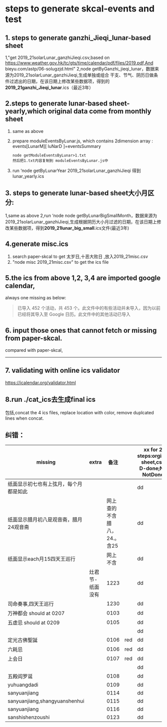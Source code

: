 # steps to generate skcal-events and test

## 1. steps to generate ganzhi_Jieqi_lunar-based sheet

1,"get 2019_21solarLunar_ganzhiJieqi.csv,based on https://www.weather.gov.hk/tc/gts/time/calendar/pdf/files/2019.pdf,And bieyu.com/astp/06-solugzjd.html"
2,node getByGanzhi_jieqi_lunar，数据来源为2019_21solarLunar_ganzhiJieqi,生成单独或组合 干支、节气、阴历日做条件过滤出的日期，在该日期上修改某些数据项，得到的**2019_21ganzhi_Jieqi_lunar**.ics（最近3年）

## 2.steps to generate lunar-based sheet-yearly,which original data come from monthly sheet

 1. same as above

 2. prepare moduleEventsByLunar.js, which contains 2dimension array : events[LunarM\][ luNarD ]=eventsSummary 

    ```shell
    node getModuleEventsByLunar>1.txt
    然后把1.txt内容复制到 moduleEventsByLunar.js中
    ```

    

 3. run ‘node getByLunarYear 2019_21solarLunar_ganzhiJieqi 得到 lunar_yearly.ics

## 3. steps to generate lunar-based sheet大小月区分:
1,same as above
2,run ‘node node getByLunarBigSmallMonth，数据来源为2019_21solarLunar_ganzhiJieqi,生成根据阴历大小月过滤的日期，在该日期上修改某些数据项，得到**2019_21lunar_big_small**.ics文件(最近3年)

## 4.generate misc.ics

1. search paper-skcal to get 太岁日,十恶大败日 ,放入2019_21misc.csv
2. "node misc 2019_21misc.csv" to get the ics file

## 5.the ics from above 1,2, 3,4 are imported google calendar, 

always one missing as below:

>已导入 452 个活动，共 453 个。此文件中的有些活动并未导入，因为以前已经将其导入至 Google 日历。此文件中的其他活动已导入

## 6. input those ones that cannot fetch or missing from paper-skcal.

compared with paper-skcal, 

---

## 7. validating with online ics validator

https://icalendar.org/validator.html

## 8.run ./cat_ics去生成final ics

包括,concat the 4 ics files, replace location with color, remove duplcated lines when concat.

## 纠错：

| missing                                | extra           | 备注                        |      | xx for 2 steps:orginal sheet,csv  D-done;N-NotDone |
| -------------------------------------- | --------------- | --------------------------- | ---- | -------------------------------------------------- |
| 纸面显示初七也有上弦月，每个月都是如此 |                 |                             |      | dd                                                 |
| 纸面显示腊月初八是观音斋，腊月24观音斋 |                 | 网上查的不含腊八，24.。含25 |      | dd                                                 |
| 纸面显示each月15四天王巡行             |                 | 网上不含                    |      | dd                                                 |
|                                        | 灶君节-纸面没有 | 1223                        |      | dd                                                 |
| 司命奏事,四天王巡行                    |                 | 1230                        |      | dd                                                 |
| 万神都会 should at 0207                |                 | 0103                        |      | dd                                                 |
| 五虚忌 should at 0209                  |                 | 0105                        |      | dd                                                 |
|                                        |                 |                             |      | dd                                                 |
| 定光古佛聖誕                           |                 | 0106                        | red  | dd                                                 |
| 六耗忌                                 |                 | 0106                        | red  | dd                                                 |
| 上会日                                 |                 | 0107                        | red  | dd                                                 |
|                                        |                 |                             |      | dd                                                 |
| 五殿阎罗诞                             |                 | 0108                        |      | dd                                                 |
| yuhuangdadi                            |                 | 0109                        |      | dd                                                 |
| sanyuanjiang                           |                 | 0114                        |      | dd                                                 |
| sanyuanjiang,shangyuanshenhui          |                 | 0115                        |      | dd                                                 |
| sanyuanjiang                           |                 | 0116                        |      | dd                                                 |
| sanshishenzoushi                       |                 | 0123                        |      | dd                                                 |